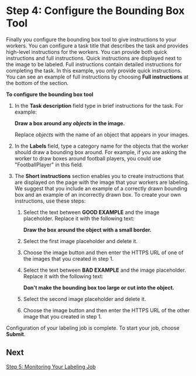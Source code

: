 # Step 4: Configure the Bounding Box Tool<a name="sms-getting-started-step4"></a>

Finally you configure the bounding box tool to give instructions to your workers\. You can configure a task title that describes the task and provides high\-level instructions for the workers\. You can provide both quick instructions and full instructions\. Quick instructions are displayed next to the image to be labeled\. Full instructions contain detailed instructions for completing the task\. In this example, you only provide quick instructions\. You can see an example of full instructions by choosing **Full instructions** at the bottom of the section\.

**To configure the bounding box tool**

1. In the **Task description** field type in brief instructions for the task\. For example:

   **Draw a box around any *objects* in the image\.**

   Replace *objects* with the name of an object that appears in your images\.

1. In the **Labels** field, type a category name for the objects that the worker should draw a bounding box around\. For example, if you are asking the worker to draw boxes around football players, you could use "FootballPlayer" in this field\.

1. The **Short instructions** section enables you to create instructions that are displayed on the page with the image that your workers are labeling\. We suggest that you include an example of a correctly drawn bounding box and an example of an incorrectly drawn box\. To create your own instructions, use these steps:

   1. Select the text between **GOOD EXAMPLE** and the image placeholder\. Replace it with the following text:

      **Draw the box around the object with a small border\.**

   1. Select the first image placeholder and delete it\.

   1. Choose the image button and then enter the HTTPS URL of one of the images that you created in step 1\.

   1. Select the text between **BAD EXAMPLE** and the image placeholder\. Replace it with the following text:

      **Don't make the bounding box too large or cut into the object\.**

   1. Select the second image placeholder and delete it\.

   1. Choose the image button and then enter the HTTPS URL of the other image that you created in step 1\.

Configuration of your labeling job is complete\. To start your job, choose **Submit**\.

## Next<a name="step4-next"></a>

[Step 5: Monitoring Your Labeling Job](sms-getting-started-step5.md)